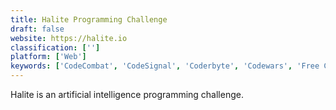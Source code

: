 ```yaml
---
title: Halite Programming Challenge
draft: false 
website: https://halite.io
classification: ['']
platform: ['Web']
keywords: ['CodeCombat', 'CodeSignal', 'Coderbyte', 'Codewars', 'Free Code Camp', 'Learn X in Y minutes', 'LeetCode', 'Lobe', 'Month to Master', 'Project Euler', 'Robocode', 'Spoj', 'SyntaxDB', 'The AI Games', 'exercism']
---
```

Halite is an artificial intelligence programming challenge.